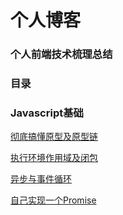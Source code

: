 # 个人博客

### 个人前端技术梳理总结

### 目录

### Javascript基础

[彻底搞懂原型及原型链](https://github.com/salen-ma/Blog/issues/1)

[执行环境作用域及闭包](https://github.com/salen-ma/Blog/issues/2)

[异步与事件循环](https://github.com/salen-ma/Blog/issues/3)

[自己实现一个Promise](https://github.com/salen-ma/Blog/issues/4)